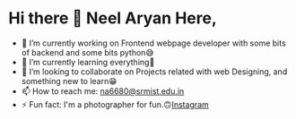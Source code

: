 # Hi there 👋 Neel Aryan Here,


- 🔭 I’m currently working on Frontend webpage developer with some bits of backend and some bits python😅
- 🌱 I’m currently learning everything🤣
- 👯 I’m looking to collaborate on Projects related with web Designing, and something new to learn😁
- 📫 How to reach me: na6680@srmist.edu.in
- ⚡ Fun fact: I'm a photographer for fun.🙃[Instagram](https://instagram.com/photo_graphic_phone?utm_medium=copy_link)
